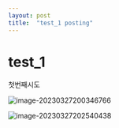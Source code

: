 ```yaml
---
layout: post
title:  "test_1 posting"
---
```


# test_1

첫번째시도

![image-20230327200346766](C:\Users\jasmi\Desktop\git_project\SongEunHwanote-github-blog\SongEunHwa.github.io\images\2023-03-20-first\image-20230327200346766.png)

![image-20230327202540438](C:\Users\jasmi\Desktop\git_project\SongEunHwanote-github-blog\SongEunHwa.github.io\images\2023-03-20-first\image-20230327202540438.png)
